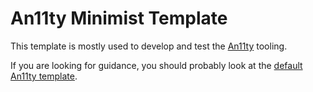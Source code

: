# An11ty **Minimist** Template

This template is mostly used to develop and test the [An11ty](https://www.npmjs.com/package/an11ty) tooling.

If you are looking for guidance, you should probably look at the [default An11ty template](https://github.com/an11ty/template).
